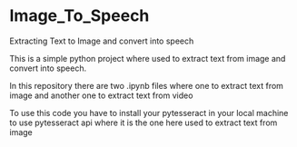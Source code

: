 # Image_To_Speech
Extracting Text to Image and convert into speech

This is a simple python project where used to extract text from image and convert into speech.

In this repository there are two .ipynb files where one to extract text from image and another one to extract text from video


To use this code you have to install your pytesseract in your local machine to use pytesseract api where it is the one here used
to extract text from image